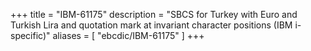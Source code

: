 +++
title = "IBM-61175"
description = "SBCS for Turkey with Euro and Turkish Lira and quotation mark at invariant character positions (IBM i-specific)"
aliases = [ "ebcdic/IBM-61175" ]
+++
